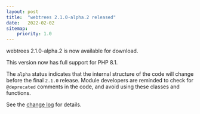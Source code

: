 ```yaml
---
layout: post
title:  "webtrees 2.1.0-alpha.2 released"
date:   2022-02-02
sitemap:
    priority: 1.0
---
```


webtrees 2.1.0-alpha.2 is now available for download.

This version now has full support for PHP 8.1.

The `alpha` status indicates that the internal structure of the code will change
before the final `2.1.0` release.  Module developers are reminded to check for `@deprecated`
comments in the code, and avoid using these classes and functions.

See the [change log](https://github.com/fisharebest/webtrees/compare/2.1.0-alpha.1...2.1.0-alpha.2) for details.

